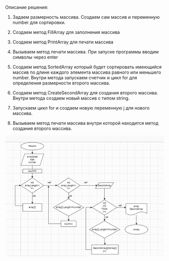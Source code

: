 Описание решения:

1) Задаем размерность массива. Создаем сам массив и переменную number для сортировки.

2) Создаем  метод FillArray для заполнения массива

3) Создаем  метод PrintArray для печати массива

4) Вызываем метод печати массива. При запуске программы вводим символы через enter

5) Создаем метод SortedArray который будет сортировать имеющийся массив по длине каждого элемента массива равного или меньшего number. Внутри метода запускаем счетчик и цикл for для определения размерности второго массива.

6) Создаем метод CreateSecondArray для создания второго массива. Внутри метода создаем новый массив с типом string.

7) Запускаем цикл for и создаем новую переменную j для нового массива.

8) Вызываем метод печати массива внутри которой находится метод создания второго массива.

!["Блок схема"](/итог.jpg)


